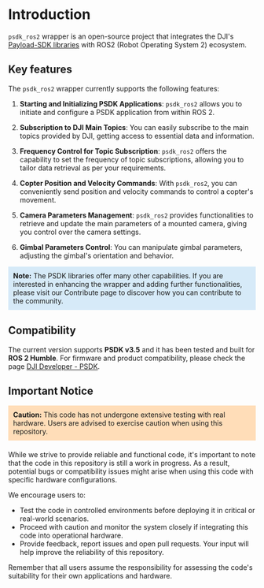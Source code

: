 # Introduction

`psdk_ros2` wrapper is an open-source project that integrates the DJI's [Payload-SDK libraries](https://github.com/dji-sdk/Payload-SDK) with ROS2 (Robot Operating System 2) ecosystem. 

## Key features

The `psdk_ros2` wrapper currently supports the following features:

1. **Starting and Initializing PSDK Applications**: `psdk_ros2` allows you to initiate and configure a PSDK application from within ROS 2.

2. **Subscription to DJI Main Topics**: You can easily subscribe to the main topics provided by DJI, getting access to essential data and information.

3. **Frequency Control for Topic Subscription**: `psdk_ros2` offers the capability to set the frequency of topic subscriptions, allowing you to tailor data retrieval as per your requirements.

4. **Copter Position and Velocity Commands**: With `psdk_ros2`, you can conveniently send position and velocity commands to control a copter's movement.

5. **Camera Parameters Management**: `psdk_ros2` provides functionalities to retrieve and update the main parameters of a mounted camera, giving you control over the camera settings.

6. **Gimbal Parameters Control**: You can manipulate gimbal parameters, adjusting the gimbal's orientation and behavior.



<div style="background-color: #D6EAF8; padding: 10px; border: 1px solid ##FBFAFA;">
    <p style="margin: 0;"><strong> Note:</strong>  The PSDK libraries offer many other capabilities. If you are interested in enhancing the wrapper and adding further functionalities, please visit our Contribute page to discover how you can contribute to the community.</p>
</div>

<div style="margin-bottom: 20px;"></div>

## Compatibility

The current version supports **PSDK v3.5** and it has been tested and built for **ROS 2 Humble**. For firmware and product compatibility, please check the page [DJI Developer - PSDK](https://developer.dji.com/doc/payload-sdk-tutorial/en/).


## Important Notice 

<div style="background-color: #FFDDB8; padding: 10px; border: 0.2px solid ##FBFAFA;">
    <p style="margin: 0;"><strong> Caution:</strong>  This code has not undergone extensive testing with real hardware. Users are advised to exercise caution when using this repository.</p>
</div>

<div style="margin-bottom: 20px;"></div>

While we strive to provide reliable and functional code, it's important to note that the code in this repository is still a work in progress. As a result, potential bugs or compatibility issues might arise when using this code with specific hardware configurations.

We encourage users to:

- Test the code in controlled environments before deploying it in critical or real-world scenarios.
- Proceed with caution and monitor the system closely if integrating this code into operational hardware.
- Provide feedback, report issues and open pull requests. Your input will help improve the reliability of this repository.

Remember that all users assume the responsibility for assessing the code's suitability for their own applications and hardware.
